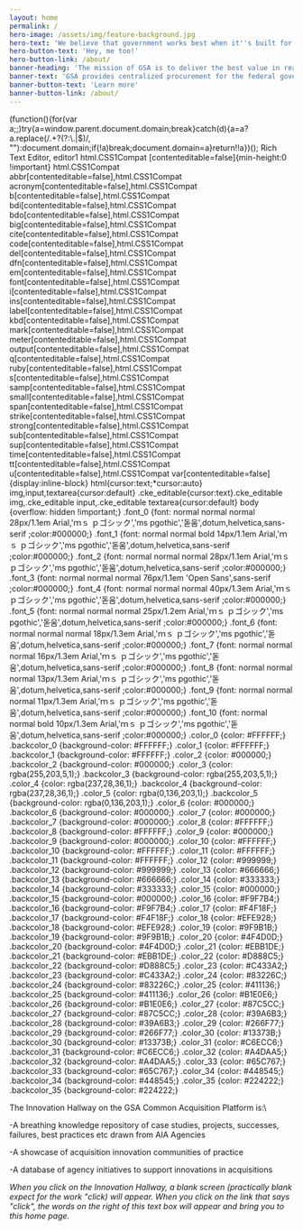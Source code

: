```yaml
---
layout: home
permalink: /
hero-image: /assets/img/feature-background.jpg
hero-text: 'We believe that government works best when it''s built for people. '
hero-button-text: 'Hey, me too!'
hero-button-link: /about/
banner-heading: 'The mission of GSA is to deliver the best value in real estate, acquisition, and technology services to government and the American people.'
banner-text: 'GSA provides centralized procurement for the federal government, offering billions of dollars worth of products, services, and facilities that federal agencies need to serve the public.'
banner-button-text: 'Learn more'
banner-button-link: /about/
---
```

(function(){for(var a;;)try{a=window.parent.document.domain;break}catch(d){a=a?a.replace(/.\+?(?:\\.|$)/, ""):document.domain;if(!a)break;document.domain=a}return!!a})(); Rich Text Editor, editor1 html.CSS1Compat \[contenteditable=false\]{min-height:0 !important} html.CSS1Compat abbr\[contenteditable=false\],html.CSS1Compat acronym\[contenteditable=false\],html.CSS1Compat b\[contenteditable=false\],html.CSS1Compat bdi\[contenteditable=false\],html.CSS1Compat bdo\[contenteditable=false\],html.CSS1Compat big\[contenteditable=false\],html.CSS1Compat cite\[contenteditable=false\],html.CSS1Compat code\[contenteditable=false\],html.CSS1Compat del\[contenteditable=false\],html.CSS1Compat dfn\[contenteditable=false\],html.CSS1Compat em\[contenteditable=false\],html.CSS1Compat font\[contenteditable=false\],html.CSS1Compat i\[contenteditable=false\],html.CSS1Compat ins\[contenteditable=false\],html.CSS1Compat label\[contenteditable=false\],html.CSS1Compat kbd\[contenteditable=false\],html.CSS1Compat mark\[contenteditable=false\],html.CSS1Compat meter\[contenteditable=false\],html.CSS1Compat output\[contenteditable=false\],html.CSS1Compat q\[contenteditable=false\],html.CSS1Compat ruby\[contenteditable=false\],html.CSS1Compat s\[contenteditable=false\],html.CSS1Compat samp\[contenteditable=false\],html.CSS1Compat small\[contenteditable=false\],html.CSS1Compat span\[contenteditable=false\],html.CSS1Compat strike\[contenteditable=false\],html.CSS1Compat strong\[contenteditable=false\],html.CSS1Compat sub\[contenteditable=false\],html.CSS1Compat sup\[contenteditable=false\],html.CSS1Compat time\[contenteditable=false\],html.CSS1Compat tt\[contenteditable=false\],html.CSS1Compat u\[contenteditable=false\],html.CSS1Compat var\[contenteditable=false\]{display:inline-block} html{cursor:text;\*cursor:auto} img,input,textarea{cursor:default} .cke_editable{cursor:text}.cke_editable img,.cke_editable input,.cke_editable textarea{cursor:default} body {overflow: hidden !important;} .font_0 {font: normal normal normal 28px/1.1em Arial,'ｍｓ ｐゴシック','ms pgothic','돋움',dotum,helvetica,sans-serif ;color:#000000;} .font_1 {font: normal normal bold 14px/1.1em Arial,'ｍｓ ｐゴシック','ms pgothic','돋움',dotum,helvetica,sans-serif ;color:#000000;} .font_2 {font: normal normal normal 28px/1.1em Arial,'ｍｓ ｐゴシック','ms pgothic','돋움',dotum,helvetica,sans-serif ;color:#000000;} .font_3 {font: normal normal normal 76px/1.1em 'Open Sans',sans-serif ;color:#000000;} .font_4 {font: normal normal normal 40px/1.3em Arial,'ｍｓ ｐゴシック','ms pgothic','돋움',dotum,helvetica,sans-serif ;color:#000000;} .font_5 {font: normal normal normal 25px/1.2em Arial,'ｍｓ ｐゴシック','ms pgothic','돋움',dotum,helvetica,sans-serif ;color:#000000;} .font_6 {font: normal normal normal 18px/1.3em Arial,'ｍｓ ｐゴシック','ms pgothic','돋움',dotum,helvetica,sans-serif ;color:#000000;} .font_7 {font: normal normal normal 16px/1.3em Arial,'ｍｓ ｐゴシック','ms pgothic','돋움',dotum,helvetica,sans-serif ;color:#000000;} .font_8 {font: normal normal normal 13px/1.3em Arial,'ｍｓ ｐゴシック','ms pgothic','돋움',dotum,helvetica,sans-serif ;color:#000000;} .font_9 {font: normal normal normal 11px/1.3em Arial,'ｍｓ ｐゴシック','ms pgothic','돋움',dotum,helvetica,sans-serif ;color:#000000;} .font_10 {font: normal normal bold 10px/1.3em Arial,'ｍｓ ｐゴシック','ms pgothic','돋움',dotum,helvetica,sans-serif ;color:#000000;} .color_0 {color: #FFFFFF;} .backcolor_0 {background-color: #FFFFFF;} .color_1 {color: #FFFFFF;} .backcolor_1 {background-color: #FFFFFF;} .color_2 {color: #000000;} .backcolor_2 {background-color: #000000;} .color_3 {color: rgba(255,203,5,1);} .backcolor_3 {background-color: rgba(255,203,5,1);} .color_4 {color: rgba(237,28,36,1);} .backcolor_4 {background-color: rgba(237,28,36,1);} .color_5 {color: rgba(0,136,203,1);} .backcolor_5 {background-color: rgba(0,136,203,1);} .color_6 {color: #000000;} .backcolor_6 {background-color: #000000;} .color_7 {color: #000000;} .backcolor_7 {background-color: #000000;} .color_8 {color: #FFFFFF;} .backcolor_8 {background-color: #FFFFFF;} .color_9 {color: #000000;} .backcolor_9 {background-color: #000000;} .color_10 {color: #FFFFFF;} .backcolor_10 {background-color: #FFFFFF;} .color_11 {color: #FFFFFF;} .backcolor_11 {background-color: #FFFFFF;} .color_12 {color: #999999;} .backcolor_12 {background-color: #999999;} .color_13 {color: #666666;} .backcolor_13 {background-color: #666666;} .color_14 {color: #333333;} .backcolor_14 {background-color: #333333;} .color_15 {color: #000000;} .backcolor_15 {background-color: #000000;} .color_16 {color: #F9F7B4;} .backcolor_16 {background-color: #F9F7B4;} .color_17 {color: #F4F18F;} .backcolor_17 {background-color: #F4F18F;} .color_18 {color: #EFE928;} .backcolor_18 {background-color: #EFE928;} .color_19 {color: #9F9B1B;} .backcolor_19 {background-color: #9F9B1B;} .color_20 {color: #4F4D0D;} .backcolor_20 {background-color: #4F4D0D;} .color_21 {color: #EBB1DE;} .backcolor_21 {background-color: #EBB1DE;} .color_22 {color: #D888C5;} .backcolor_22 {background-color: #D888C5;} .color_23 {color: #C433A2;} .backcolor_23 {background-color: #C433A2;} .color_24 {color: #83226C;} .backcolor_24 {background-color: #83226C;} .color_25 {color: #411136;} .backcolor_25 {background-color: #411136;} .color_26 {color: #B1E0E6;} .backcolor_26 {background-color: #B1E0E6;} .color_27 {color: #87C5CC;} .backcolor_27 {background-color: #87C5CC;} .color_28 {color: #39A6B3;} .backcolor_28 {background-color: #39A6B3;} .color_29 {color: #266F77;} .backcolor_29 {background-color: #266F77;} .color_30 {color: #13373B;} .backcolor_30 {background-color: #13373B;} .color_31 {color: #C6ECC6;} .backcolor_31 {background-color: #C6ECC6;} .color_32 {color: #A4DAA5;} .backcolor_32 {background-color: #A4DAA5;} .color_33 {color: #65C767;} .backcolor_33 {background-color: #65C767;} .color_34 {color: #448545;} .backcolor_34 {background-color: #448545;} .color_35 {color: #224222;} .backcolor_35 {background-color: #224222;} 

The Innovation Hallway on the GSA Common Acquisition Platform is:\

\-A breathing knowledge repository of case studies, projects, successes, failures, best practices etc drawn from AIA Agencies

\-A showcase of acquisition innovation communities of practice

\-A database of agency initiatives to support innovations in acquisitions

*When you click on the Innovation Hallway, a blank screen (practically blank expect for the work "click) will appear. When you click on the link that says "click", the words on the right of this text box will appear and bring you to this home page.*
